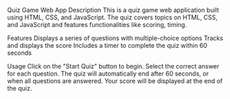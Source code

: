 Quiz Game Web App
Description
This is a quiz game web application built using HTML, CSS, and JavaScript. The quiz covers topics on HTML, CSS, and JavaScript and features functionalities like scoring, timing.

Features
Displays a series of questions with multiple-choice options
Tracks and displays the score
Includes a timer to complete the quiz within 60 seconds

Usage
Click on the "Start Quiz" button to begin.
Select the correct answer for each question.
The quiz will automatically end after 60 seconds, or when all questions are answered.
Your score will be displayed at the end of the quiz.
